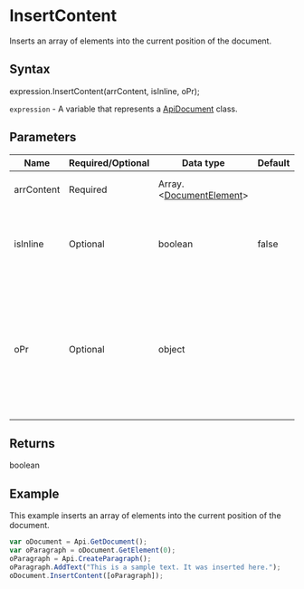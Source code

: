 # InsertContent

Inserts an array of elements into the current position of the document.

## Syntax

expression.InsertContent(arrContent, isInline, oPr);

`expression` - A variable that represents a [ApiDocument](../ApiDocument.md) class.

## Parameters

| **Name** | **Required/Optional** | **Data type** | **Default** | **Description** |
| ------------- | ------------- | ------------- | ------------- | ------------- |
| arrContent | Required | Array.<[DocumentElement](../../Enumeration/DocumentElement.md)> |  | An array of elements to insert. |
| isInline | Optional | boolean | false | Inline insert or not (works only for the last and the first element and only if it's a paragraph). |
| oPr | Optional | object |  | Specifies that text and paragraph document properties are preserved for the inserted elements.  The object should look like this: {"KeepTextOnly": true}. |

## Returns

boolean

## Example

This example inserts an array of elements into the current position of the document.

```javascript
var oDocument = Api.GetDocument();
var oParagraph = oDocument.GetElement(0);
oParagraph = Api.CreateParagraph();
oParagraph.AddText("This is a sample text. It was inserted here.");
oDocument.InsertContent([oParagraph]);
```
